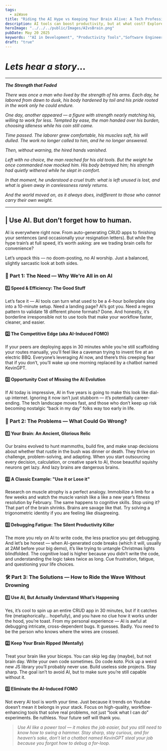 ```yaml
---
tags:
  - aiWave
title: "Riding the AI Hype vs Keeping Your Brain Alive: A Tech Professional’s Guide to Not Losing Your Edge"
description: AI tools can boost productivity, but at what cost? Explore the pros, cons, and smarter ways for tech professionals to stay sharp while riding the AI wave.
heroImage: "../../../public/Images/AIvsBrain.png"
pubDate: May 20 2025
keywords: '"AI in Development", "Productivity Tools","Software Engineering", "Debugging", "Career Growth", "AI FOMO", "Mental Agility"'
draft: "true"
---
```


# _Lets hear a story_...

---

**_The Strength that Faded_**

_There was once a man who lived by the strength of his arms. Each day, he labored from dawn to dusk, his body hardened by toil and his pride rooted in the work only he could endure._

_One day, another appeared — a figure with strength nearly matching his, willing to work for less. Tempted by ease, the man handed over his burden, choosing idleness while his coin still came._

_Time passed. The laborer grew comfortable, his muscles soft, his will dulled. The work no longer called to him, and he no longer answered._

_Then, without warning, the hired hands vanished._

_Left with no choice, the man reached for his old tools. But the weight he once commanded now mocked him. His body betrayed him; his strength had quietly withered while he slept in comfort._

_In that moment, he understood a cruel truth: what is left unused is lost, and what is given away in carelessness rarely returns._

_And the world moved on, as it always does, indifferent to those who cannot carry their own weight._

---

## | Use AI. But don’t forget how to human.

AI is everywhere right now. From auto-generating CRUD apps to finishing your sentences (and occasionally your resignation letters). But while the hype train’s at full speed, it’s worth asking: are we trading brain cells for convenience?

Let’s unpack this — no doom-posting, no AI worship. Just a balanced, slightly sarcastic look at both sides.

### 🥁 Part 1: The Need — Why We're All in on AI

#### 1️⃣ Speed & Efficiency: The Good Stuff

Let’s face it — AI tools can turn what used to be a 4-hour boilerplate slog into a 10-minute setup.
Need a landing page? AI’s got you.
Need a regex pattern to validate 18 different phone formats? Done.
And honestly, it’s borderline irresponsible not to use tools that make your workflow faster, cleaner, and easier.

#### 2️⃣ The Competitive Edge (aka AI-Induced FOMO)

If your peers are deploying apps in 30 minutes while you’re still scaffolding your routes manually, you’ll feel like a caveman trying to invent fire at an electric BBQ.
Everyone’s leveraging AI now, and there’s this creeping fear that if you don’t, you’ll wake up one morning replaced by a chatbot named KevinGPT.

#### 3️⃣ Opportunity Cost of Missing the AI Evolution

If AI today is impressive, AI in five years is going to make this look like dial-up internet.
Ignoring it now isn’t just stubborn — it’s potentially career-ending.
The tech landscape moves fast, and those who don’t keep up risk becoming nostalgic “back in my day” folks way too early in life.

### 🧠 Part 2: The Problems — What Could Go Wrong?

#### 1️⃣ Your Brain: An Ancient, Glorious Relic

Our brains evolved to hunt mammoths, build fire, and make snap decisions about whether that rustle in the bush was dinner or death.
They thrive on challenge, problem-solving, and adapting.
When you start outsourcing every decision, calculation, or creative spark to AI, those beautiful squishy neurons get lazy. And lazy brains are dangerous brains.

#### 2️⃣ A Classic Example: "Use it or Lose it"

Research on muscle atrophy is a perfect analogy. Immobilize a limb for a few weeks and watch the muscle vanish like a like a new year’s fitness resolution by February.
The same happens to cognitive skills.
Stop using it? That part of the brain shrinks. Brains are savage like that.
Try solving a trigonometric identity if you are feeling like disagreeing.

#### 3️⃣ Debugging Fatigue: The Silent Productivity Killer

The more you rely on AI to write code, the less practice you get debugging.
And let’s be honest — when AI-generated code breaks (which it will, usually at 2AM before your big demo), it’s like trying to untangle Christmas lights blindfolded.
The cognitive load is higher because you didn’t write the code, and understanding the logic takes twice as long. Cue frustration, fatigue, and questioning your life choices.

### 🛠️ Part 3: The Solutions — How to Ride the Wave Without Drowning

#### 1️⃣ Use AI, But Actually Understand What’s Happening

Yes, it’s cool to spin up an entire CRUD app in 30 minutes, but if it catches fire (metaphorically… hopefully), and you have no clue how it works under the hood, you’re toast.
From my personal experience — AI is awful at debugging intricate, cross-dependent bugs. It guesses. Badly. You need to be the person who knows where the wires are crossed.

#### 2️⃣ Keep Your Brain Ripped (Mentally)

Treat your brain like your biceps. You can skip leg day (maybe), but not brain day. Write your own code sometimes. Do code _kata_. Pick up a weird new JS library you’ll probably never use. Build useless side projects. Stay sharp. The goal isn’t to avoid AI, but to make sure you’re still capable without it.

#### 3️⃣ Eliminate the AI-Induced FOMO

Not every AI tool is worth your time.
Just because it trends on Youtube doesn’t mean it belongs in your stack.
Focus on high-quality, workflow-enhancing tools that solve real problems, not just “look what I can do” experiments.
Be ruthless. Your future self will thank you.

> _Use AI like a power tool — it makes the job easier, but you still need to know how to swing a hammer. Stay sharp, stay curious, and for heaven’s sake, don’t let a chatbot named KevinGPT steal your job because you forgot how to debug a for-loop._
